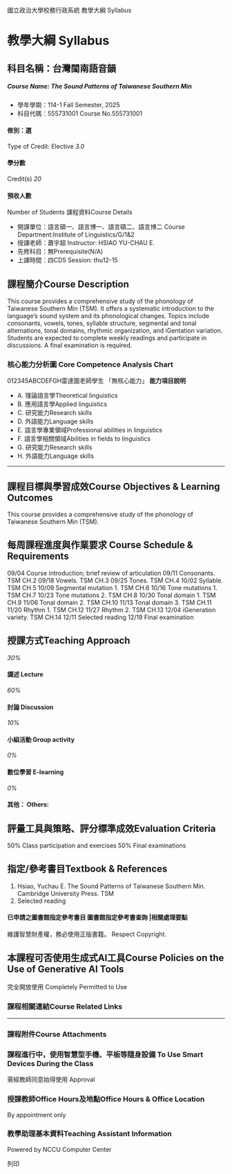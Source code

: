 國立政治大學校務行政系統 教學大綱 Syllabus
# 教學大綱 Syllabus
##  科目名稱：台灣閩南語音韻
#####  Course Name: The Sound Patterns of Taiwanese Southern Min
  * 學年學期：114-1 Fall Semester, 2025 
  * 科目代碼：555731001 Course No.555731001


#### 修別：選
Type of Credit: Elective 
_3.0_
#### 學分數
Credit(s)
_20_
#### 預收人數
Number of Students
課程資料Course Details
  * 開課單位：語言碩一、語言博一、語言碩二、語言博二 Course Department:Institute of Linguistics/G/1&2 
  * 授課老師：蕭宇超 Instructor: HSIAO YU-CHAU E. 
  * 先修科目：無Prerequisite(N/A)
  * 上課時間：四CD5 Session: thu12-15


##  課程簡介Course Description
This course provides a comprehensive study of the phonology of Taiwanese Southern Min (TSM). It offers a systematic introduction to the language’s sound system and its phonological changes. Topics include consonants, vowels, tones, syllable structure, segmental and tonal alternations, tonal domains, rhythmic organization, and iGentation variation. Students are expected to complete weekly readings and participate in discussions. A final examination is required.
###  核心能力分析圖 Core Competence Analysis Chart
012345ABCDEFGH雷達圖老師學生
「無核心能力」 
**能力項目說明**
  * A. 理論語言學Theoretical linguistics
  * B. 應用語言學Applied linguistics
  * C. 研究能力Research skills
  * D. 外語能力Language skills
  * E. 語言學專業領域Professional abilities in linguistics
  * F. 語言學相關領域Abilities in fields to linguistics
  * G. 研究能力Research skills
  * H. 外語能力Language skills


* * *
##  課程目標與學習成效Course Objectives & Learning Outcomes 
This course provides a comprehensive study of the phonology of Taiwanese Southern Min (TSM). 
##  每周課程進度與作業要求 Course Schedule & Requirements
09/04 Course introduction; brief review of articulation
09/11 Consonants. TSM CH.2
09/18 Vowels. TSM CH.3
09/25 Tones. TSM CH.4
10/02 Syllable. TSM CH.5
10/09 Segmental mutation 1. TSM CH.6
10/16 Tone mutations 1. TSM CH.7
10/23 Tone mutations 2. TSM CH.8
10/30 Tonal domain 1. TSM CH.9
11/06 Tonal domain 2. TSM CH.10
11/13 Tonal domain 3. TSM CH.11
11/20 Rhythm 1. TSM CH.12
11/27 Rhythm 2. TSM CH.13
12/04 iGeneration variety. TSM CH.14
12/11 Selected reading
12/19 Final examination
##  授課方式Teaching Approach
_30%_
####  講述 Lecture
_60%_
####  討論 Discussion
_10%_
####  小組活動 Group activity
_0%_
####  數位學習 E-learning
_0%_
####  其他： Others:
##  評量工具與策略、評分標準成效Evaluation Criteria
50% Class participation and exercises 
50% Final examinations
##  指定/參考書目Textbook & References
  1. Hsiao, Yuchau E. The Sound Patterns of Taiwanese Southern Min. Cambridge University Press. TSM
  2. Selected reading


####  已申請之圖書館指定參考書目  圖書館指定參考書查詢 |相關處理要點
維護智慧財產權，務必使用正版書籍。 Respect Copyright.
##  本課程可否使用生成式AI工具Course Policies on the Use of Generative AI Tools
完全開放使用 Completely Permitted to Use
###  課程相關連結Course Related Links
* * *
###  課程附件Course Attachments
###  課程進行中，使用智慧型手機、平板等隨身設備 To Use Smart Devices During the Class
需經教師同意始得使用  Approval
###  授課教師Office Hours及地點Office Hours & Office Location
By appointment only
###  教學助理基本資料Teaching Assistant Information
Powered by NCCU Computer Center
  
列印
